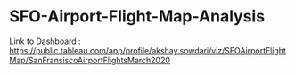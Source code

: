 # SFO-Airport-Flight-Map-Analysis
Link to Dashboard : https://public.tableau.com/app/profile/akshay.sowdari/viz/SFOAirportFlightMap/SanFransiscoAirportFlightsMarch2020
